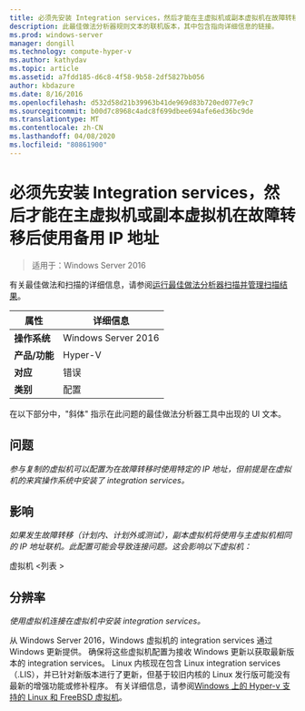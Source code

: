 ```yaml
---
title: 必须先安装 Integration services，然后才能在主虚拟机或副本虚拟机在故障转移后使用备用 IP 地址
description: 此最佳做法分析器规则文本的联机版本，其中包含指向详细信息的链接。
ms.prod: windows-server
manager: dongill
ms.technology: compute-hyper-v
ms.author: kathydav
ms.topic: article
ms.assetid: a7fdd185-d6c8-4f58-9b58-2df5827bb056
author: kbdazure
ms.date: 8/16/2016
ms.openlocfilehash: d532d58d21b39963b41de969d83b720ed077e9c7
ms.sourcegitcommit: b00d7c8968c4adc8f699dbee694afe6ed36bc9de
ms.translationtype: MT
ms.contentlocale: zh-CN
ms.lasthandoff: 04/08/2020
ms.locfileid: "80861900"
---
```

# <a name="integration-services-must-be-installed-before-primary-or-replica-virtual-machines-can-use-an-alternate-ip-address-after-a-failover"></a>必须先安装 Integration services，然后才能在主虚拟机或副本虚拟机在故障转移后使用备用 IP 地址

>适用于：Windows Server 2016

有关最佳做法和扫描的详细信息，请参阅[运行最佳做法分析器扫描并管理扫描结果](https://go.microsoft.com/fwlink/p/?LinkID=223177)。  
  
|属性|详细信息|  
|-|-|  
|**操作系统**|Windows Server 2016|  
|**产品/功能**|Hyper-V|  
|**对应**|错误|  
|**类别**|配置|  
  
在以下部分中，"斜体" 指示在此问题的最佳做法分析器工具中出现的 UI 文本。  
  
## <a name="issue"></a>问题  
*参与复制的虚拟机可以配置为在故障转移时使用特定的 IP 地址，但前提是在虚拟机的来宾操作系统中安装了 integration services。*  
  
## <a name="impact"></a>影响  
*如果发生故障转移（计划内、计划外或测试），副本虚拟机将使用与主虚拟机相同的 IP 地址联机。此配置可能会导致连接问题。这会影响以下虚拟机：*  
  
虚拟机 \<列表 >  
  
## <a name="resolution"></a>分辨率  
*使用虚拟机连接在虚拟机中安装 integration services。*  
  
从 Windows Server 2016，Windows 虚拟机的 integration services 通过 Windows 更新提供。 确保将这些虚拟机配置为接收 Windows 更新以获取最新版本的 integration services。 Linux 内核现在包含 Linux integration services （.LIS），并已针对新版本进行了更新，但基于较旧内核的 Linux 发行版可能没有最新的增强功能或修补程序。 有关详细信息，请参阅[Windows 上的 Hyper-v 支持的 Linux 和 FreeBSD 虚拟机](../Supported-Linux-and-FreeBSD-virtual-machines-for-Hyper-V-on-Windows.md)。


